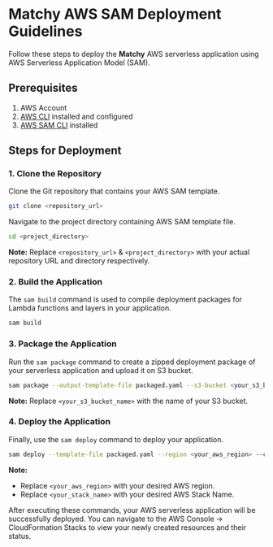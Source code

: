 # Matchy AWS SAM Deployment Guidelines

Follow these steps to deploy the **Matchy** AWS serverless application using AWS Serverless Application Model (SAM).

## Prerequisites

1. AWS Account
2. [AWS CLI](https://aws.amazon.com/cli/) installed and configured
3. [AWS SAM CLI](https://docs.aws.amazon.com/serverless-application-model/latest/developerguide/serverless-sam-cli-install.html) installed

## Steps for Deployment

### 1. Clone the Repository

Clone the Git repository that contains your AWS SAM template.

```bash
git clone <repository_url>
```

Navigate to the project directory containing AWS SAM template file.

```bash
cd <project_directory>
```

**Note:** Replace `<repository_url>` & `<project_directory>` with your actual repository URL and directory respectively.

### 2. Build the Application

The `sam build` command is used to compile deployment packages for Lambda functions and layers in your application.

```bash
sam build
```

### 3. Package the Application

Run the `sam package` command to create a zipped deployment package of your serverless application and upload it on S3 bucket.

```bash
sam package --output-template-file packaged.yaml --s3-bucket <your_s3_bucket_name>
```
**Note:** Replace `<your_s3_bucket_name>` with the name of your S3 bucket.

### 4. Deploy the Application

Finally, use the `sam deploy` command to deploy your application.

```bash
sam deploy --template-file packaged.yaml --region <your_aws_region> --capabilities CAPABILITY_IAM --stack-name <your_stack_name>
```
**Note:** 
- Replace `<your_aws_region>` with your desired AWS region.
- Replace `<your_stack_name>` with your desired AWS Stack Name.



After executing these commands, your AWS serverless application will be successfully deployed. You can navigate to the AWS Console -> CloudFormation Stacks to view your newly created resources and their status.